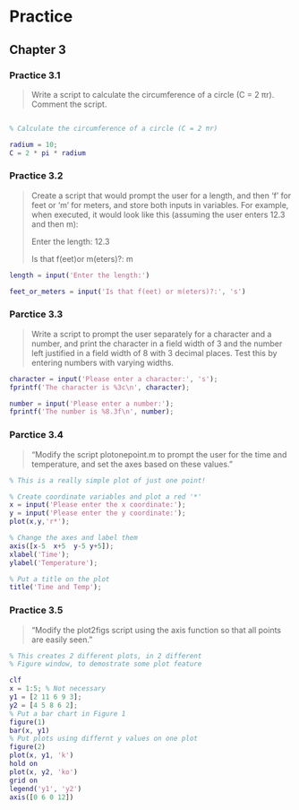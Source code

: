 # Practice

## Chapter 3

### Practice 3.1

> Write a script to calculate the circumference of a circle (C = 2 πr). Comment the script.

```MATLAB

% Calculate the circumference of a circle (C = 2 πr)

radium = 10;
C = 2 * pi * radium
```

### Practice 3.2

> Create a script that would prompt the user for a length, and then ‘f’ for feet or ‘m’ for meters, and store both inputs in variables. For example, when executed, it would look like this (assuming the user enters 12.3 and then m):
>
> Enter the length: 12.3
>
> Is that f(eet)or m(eters)?: m

```MATLAB
length = input('Enter the length:')

feet_or_meters = input('Is that f(eet) or m(eters)?:', 's')

```

### Parctice 3.3

> Write a script to prompt the user separately for a character and a number, and print the character in a field width of 3 and the number left justified in a field width of 8 with 3 decimal places. Test this by entering numbers with varying widths.

```MATLAB
character = input('Please enter a character:', 's');
fprintf('The character is %3c\n', character);

number = input('Please enter a number:');
fprintf('The number is %8.3f\n', number);
```

### Parctice 3.4

> “Modify the script plotonepoint.m to prompt the user for the time and temperature, and set the axes based on these values.”

```MATLAB
% This is a really simple plot of just one point!

% Create coordinate variables and plot a red '*'
x = input('Please enter the x coordinate:');
y = input('Please enter the y coordinate:');
plot(x,y,'r*');

% Change the axes and label them
axis([x-5  x+5  y-5 y+5]);
xlabel('Time');
ylabel('Temperature');

% Put a title on the plot
title('Time and Temp');
```

### Practice 3.5

> “Modify the plot2figs script using the axis function so that all points are easily seen.”

```MATLAB
% This creates 2 different plots, in 2 different
% Figure window, to demostrate some plot feature

clf
x = 1:5; % Not necessary
y1 = [2 11 6 9 3];
y2 = [4 5 8 6 2];
% Put a bar chart in Figure 1
figure(1)
bar(x, y1)
% Put plots using differnt y values on one plot
figure(2)
plot(x, y1, 'k')
hold on
plot(x, y2, 'ko')
grid on
legend('y1', 'y2')
axis([0 6 0 12])
```